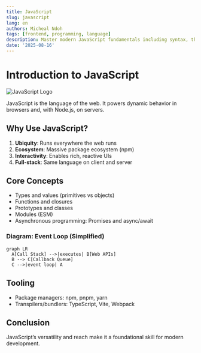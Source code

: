 ```yaml
---
title: JavaScript
slug: javascript
lang: en
authors: Micheal Ndoh
tags: [frontend, programming, language]
description: Master modern JavaScript fundamentals including syntax, the event loop, async patterns, and modules.
date: '2025-08-16'
---
```


# Introduction to JavaScript

![JavaScript Logo](https://upload.wikimedia.org/wikipedia/commons/6/6a/JavaScript-logo.png)

JavaScript is the language of the web. It powers dynamic behavior in browsers and, with Node.js, on servers.

## Why Use JavaScript?

1. **Ubiquity**: Runs everywhere the web runs
2. **Ecosystem**: Massive package ecosystem (npm)
3. **Interactivity**: Enables rich, reactive UIs
4. **Full‑stack**: Same language on client and server

## Core Concepts

- Types and values (primitives vs objects)
- Functions and closures
- Prototypes and classes
- Modules (ESM)
- Asynchronous programming: Promises and async/await

### Diagram: Event Loop (Simplified)

```mermaid
graph LR
  A[Call Stack] -->|executes| B[Web APIs]
  B --> C[Callback Queue]
  C -->|event loop| A
```

## Tooling

- Package managers: npm, pnpm, yarn
- Transpilers/bundlers: TypeScript, Vite, Webpack

## Conclusion

JavaScript’s versatility and reach make it a foundational skill for modern development. 